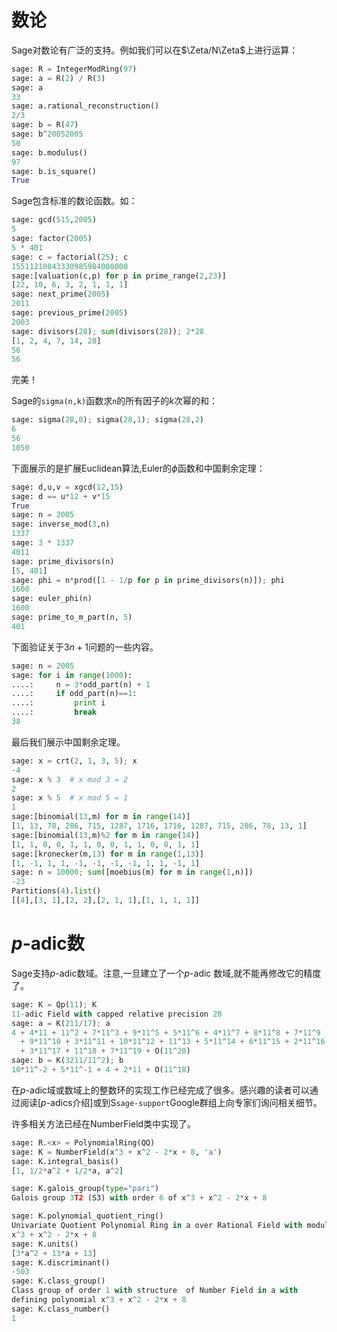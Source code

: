 # 数论

Sage对数论有广泛的支持。例如我们可以在$\Zeta/N\Zeta$上进行运算：
```py
sage: R = IntegerModRing(97)
sage: a = R(2) / R(3)
sage: a
33
sage: a.rational_reconstruction()
2/3
sage: b = R(47)
sage: b^20052005
50
sage: b.modulus()
97
sage: b.is_square()
True
```


Sage包含标准的数论函数。如：
```py
sage: gcd(515,2005)
5
sage: factor(2005)
5 * 401
sage: c = factorial(25); c
15511210043330985984000000
sage:[valuation(c,p) for p in prime_range(2,23)]
[22, 10, 6, 3, 2, 1, 1, 1]
sage: next_prime(2005)
2011
sage: previous_prime(2005)
2003
sage: divisors(28); sum(divisors(28)); 2*28
[1, 2, 4, 7, 14, 28]
56
56
```


完美！

Sage的`sigma(n,k)`函数求`n`的所有因子的$k$次幂的和：
```py
sage: sigma(28,0); sigma(28,1); sigma(28,2)
6
56
1050
```


下面展示的是扩展Euclidean算法,Euler的$\phi$函数和中国剩余定理：
```py
sage: d,u,v = xgcd(12,15)
sage: d == u*12 + v*15
True
sage: n = 2005
sage: inverse_mod(3,n)
1337
sage: 3 * 1337
4011
sage: prime_divisors(n)
[5, 401]
sage: phi = n*prod([1 - 1/p for p in prime_divisors(n)]); phi
1600
sage: euler_phi(n)
1600
sage: prime_to_m_part(n, 5)
401
```


下面验证关于$3n+1$问题的一些内容。
```py
sage: n = 2005
sage: for i in range(1000):
....:     n = 3*odd_part(n) + 1
....:     if odd_part(n)==1:
....:         print i
....:         break
38
```


最后我们展示中国剩余定理。
```py
sage: x = crt(2, 1, 3, 5); x   
-4
sage: x % 3  # x mod 3 = 2
2
sage: x % 5  # x mod 5 = 1
1
sage:[binomial(13,m) for m in range(14)]
[1, 13, 78, 286, 715, 1287, 1716, 1716, 1287, 715, 286, 78, 13, 1]
sage:[binomial(13,m)%2 for m in range(14)]
[1, 1, 0, 0, 1, 1, 0, 0, 1, 1, 0, 0, 1, 1]
sage:[kronecker(m,13) for m in range(1,13)]
[1, -1, 1, 1, -1, -1, -1, -1, 1, 1, -1, 1]
sage: n = 10000; sum([moebius(m) for m in range(1,n)])
-23
Partitions(4).list()
[[4],[3, 1],[2, 2],[2, 1, 1],[1, 1, 1, 1]]
```


# $p$-adic数

Sage支持$p$-adic数域。注意,一旦建立了一个$p$-adic 数域,就不能再修改它的精度了。
```py
sage: K = Qp(11); K
11-adic Field with capped relative precision 20
sage: a = K(211/17); a
4 + 4*11 + 11^2 + 7*11^3 + 9*11^5 + 5*11^6 + 4*11^7 + 8*11^8 + 7*11^9 
  + 9*11^10 + 3*11^11 + 10*11^12 + 11^13 + 5*11^14 + 6*11^15 + 2*11^16 
  + 3*11^17 + 11^18 + 7*11^19 + O(11^20)
sage: b = K(3211/11^2); b
10*11^-2 + 5*11^-1 + 4 + 2*11 + O(11^18)
```


在$p$-adic域或数域上的整数环的实现工作已经完成了很多。感兴趣的读者可以通过阅读[$p$-adics介绍]或到S`sage-support`Google群组上向专家们询问相关细节。


许多相关方法已经在NumberField类中实现了。
```py
sage: R.<x> = PolynomialRing(QQ)
sage: K = NumberField(x^3 + x^2 - 2*x + 8, 'a')
sage: K.integral_basis()
[1, 1/2*a^2 + 1/2*a, a^2]
```

```py
sage: K.galois_group(type="pari")
Galois group 3T2 (S3) with order 6 of x^3 + x^2 - 2*x + 8
```

```py
sage: K.polynomial_quotient_ring()
Univariate Quotient Polynomial Ring in a over Rational Field with modulus 
x^3 + x^2 - 2*x + 8
sage: K.units()
[3*a^2 + 13*a + 13]
sage: K.discriminant()
-503
sage: K.class_group()
Class group of order 1 with structure  of Number Field in a with 
defining polynomial x^3 + x^2 - 2*x + 8
sage: K.class_number()
1
```

